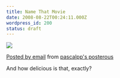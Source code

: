 ```yaml
---
title: Name That Movie
date: 2008-08-22T00:24:11.000Z
wordpress_id: 200
status: draft
---
```


![](http://posterous.com/getfile/files.posterous.com/pascalpp/K3dtGK8thpztMaJc3RD89K9aa8b3XXnlyxzb74rX97YLynDVzouPCN689FVZ/delicious.gif)

[Posted by email](http://posterous.com) from [pascalpp's posterous](http://pascalpp.posterous.com/name-that-movie)

And how delicious is that, exactly?



